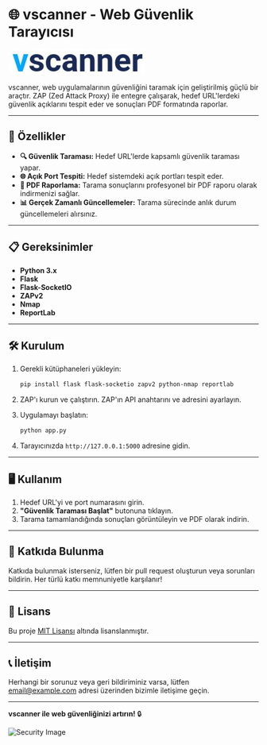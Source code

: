 # 🌐 **vscanner - Web Güvenlik Tarayıcısı**

![vscanner logo](images/vscanner_logo.jpg)

vscanner, web uygulamalarının güvenliğini taramak için geliştirilmiş güçlü bir araçtır. ZAP (Zed Attack Proxy) ile entegre çalışarak, hedef URL'lerdeki güvenlik açıklarını tespit eder ve sonuçları PDF formatında raporlar.

---

## 🚀 **Özellikler**

- **🔍 Güvenlik Taraması:** Hedef URL'lerde kapsamlı güvenlik taraması yapar.
- **🌐 Açık Port Tespiti:** Hedef sistemdeki açık portları tespit eder.
- **📄 PDF Raporlama:** Tarama sonuçlarını profesyonel bir PDF raporu olarak indirmenizi sağlar.
- **📊 Gerçek Zamanlı Güncellemeler:** Tarama sürecinde anlık durum güncellemeleri alırsınız.

---

## 📋 **Gereksinimler**

- **Python 3.x**
- **Flask**
- **Flask-SocketIO**
- **ZAPv2**
- **Nmap**
- **ReportLab**

---

## 🛠️ **Kurulum**

1. Gerekli kütüphaneleri yükleyin:
   ```bash
   pip install flask flask-socketio zapv2 python-nmap reportlab
   ```

2. ZAP'ı kurun ve çalıştırın. ZAP'ın API anahtarını ve adresini ayarlayın.

3. Uygulamayı başlatın:
   ```bash
   python app.py
   ```

4. Tarayıcınızda `http://127.0.0.1:5000` adresine gidin.

---

## 🖥️ **Kullanım**

1. Hedef URL'yi ve port numarasını girin.
2. **"Güvenlik Taraması Başlat"** butonuna tıklayın.
3. Tarama tamamlandığında sonuçları görüntüleyin ve PDF olarak indirin.

---

## 🤝 **Katkıda Bulunma**

Katkıda bulunmak isterseniz, lütfen bir pull request oluşturun veya sorunları bildirin. Her türlü katkı memnuniyetle karşılanır!

---

## 📄 **Lisans**

Bu proje [MIT Lisansı](LICENSE) altında lisanslanmıştır.

---

## 📞 **İletişim**

Herhangi bir sorunuz veya geri bildiriminiz varsa, lütfen [email@example.com](mailto:email@example.com) adresi üzerinden bizimle iletişime geçin.

---

**vscanner ile web güvenliğinizi artırın!** 🔒

![Security Image](https://via.placeholder.com/600x300.png?text=Web+Security) <!-- Güvenlik ile ilgili bir görsel ekleyin -->
